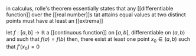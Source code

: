 in calculus, rolle's theorem essentially states that any [[differentiable function]] over the [[real number]]s tat attains equal values at two distinct points must have at least an [[extrema]]

let $f:[a,b]\to \mathbb{R}$ a [[continuous function]] on $[a,b]$, differentiable on $(a,b)$ and such that $f(a)=f(b)$
then, there exist at least one point $x_0\in (a,b)$ such that $f'(x_0)=0$

